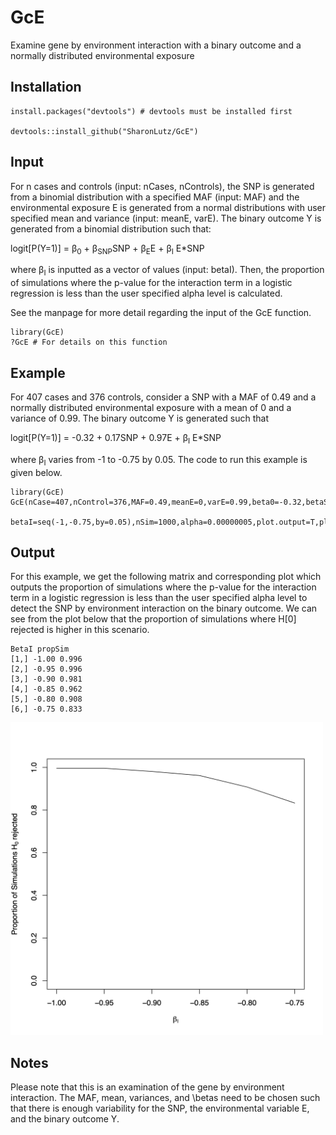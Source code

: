 # GcE
Examine gene by environment interaction with a binary outcome and a normally distributed environmental exposure

## Installation
```
install.packages("devtools") # devtools must be installed first

devtools::install_github("SharonLutz/GcE")
```

## Input
For n cases and controls (input: nCases, nControls), the SNP is generated from a binomial distribution with a specified MAF (input: MAF) and the environmental exposure E is generated from a normal distributions with user specified mean and variance (input: meanE, varE). The binary outcome Y is generated from a binomial distribution such that:
  
  logit\[P(Y=1)\] = &beta;<sub>0</sub> + &beta;<sub>SNP</sub>SNP + &beta;<sub>E</sub>E + &beta;<sub>I</sub> E*SNP

where &beta;<sub>I</sub> is inputted as a vector of values (input: betaI). Then, the proportion of simulations where the p-value for the interaction term in a logistic regression is less than the user specified alpha level is calculated.

See the manpage for more detail regarding the input of the GcE function.

```
library(GcE)
?GcE # For details on this function
```

## Example
For 407 cases and 376 controls, consider a SNP with a MAF of 0.49 and a normally distributed environmental exposure with a mean of 0 and a variance of 0.99. The binary outcome Y is generated such that

logit\[P(Y=1)\] = -0.32 + 0.17SNP + 0.97E + &beta;<sub>I</sub> E*SNP

where  &beta;<sub>I</sub> varies from -1 to -0.75 by 0.05. The code to run this example is given below.

```
library(GcE)
GcE(nCase=407,nControl=376,MAF=0.49,meanE=0,varE=0.99,beta0=-0.32,betaSNP=0.17,betaE=0.97,
         betaI=seq(-1,-0.75,by=0.05),nSim=1000,alpha=0.00000005,plot.output=T,plot.name="GcE.pdf",seed=1)
```

## Output
For this example, we get the following matrix and corresponding plot which outputs the proportion of simulations where the p-value for the interaction term in a logistic regression is less than the user specified alpha level to detect the SNP by environment interaction on the binary outcome. We can see from the plot below that the proportion of simulations where H[0] rejected is higher in this scenario.

```
BetaI propSim
[1,] -1.00 0.996
[2,] -0.95 0.996
[3,] -0.90 0.981
[4,] -0.85 0.962
[5,] -0.80 0.908
[6,] -0.75 0.833
```
<img src="GcE.png" width="500">
  
  ## Notes
  Please note that this is an examination of the gene by environment interaction. The MAF, mean, variances, and \betas need to be chosen such that there is enough variability for the SNP, the environmental variable E, and the binary outcome Y.
